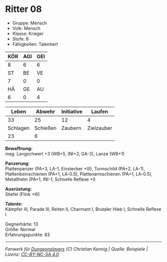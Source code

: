 # Ritter 08  
- Gruppe: Mensch  
- Volk: Mensch  
- Klasse: Krieger  
- Stufe: 8  
- Fähigkeiten: Talentiert  


| KÖR | AGI | GEI |  
| --- | --- | --- |  
| 8   | 6   | 6   |
| ST  | BE  | VE  |  
| 7   | 0   | 0   |
| HÄ  | GE  | AU  |  
| 6   | 0   | 4   |


| Leben    | Abwehr   | Initiative | Laufen     |
| -------- | -------- | ---------- | ---------- |
| 33       | 25       | 12         | 4          |
| Schlagen | Schießen | Zaubern    | Zielzauber |
| 23       | 6        |            |            |

**Bewaffnung:**  
mag. Langschwert +3 (WB+5, INI+3, GA-3), Lanze (WB+1)

**Panzerung:**  
Plattenpanzer (PA+3, LA-1, Einstecker +III), Turmschild (PA+2, LA-1), Plattenbeinschienen (PA+1, LA-0.5), Plattenarmschienen (PA+1, LA-0.5), Metallhelm (PA+1, INI-1, Schnelle Reflexe +I)

**Ausrüstung:**  
Stiefel (Flink +III)

**Talente:**  
Kämpfer III, Parade III, Reiten II, Charmant I, Brutaler Hieb I, Schnelle Reflexe I

Gegnerhärte: 13  
Größe: Normal  
Erfahrungspunkte: 83  



___
*Fanwerk für [Dungeonslayers](https://www.dungeonslayers.net/) (C) Christian Kennig | Quelle: Beispiele | Lizenz: [CC-BY-NC-SA 4.0](https://creativecommons.org/licenses/by-nc-sa/4.0/deed.de)*